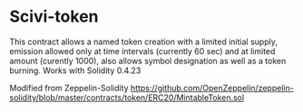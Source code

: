 # Scivi-token

This contract allows a named token creation with a limited initial supply, emission allowed only at time intervals (currently 60 sec) and at limited amount (curently 1000), also allows symbol designation as well as a token burning. Works with Solidity 0.4.23 

Modified from Zeppelin-Solidity https://github.com/OpenZeppelin/zeppelin-solidity/blob/master/contracts/token/ERC20/MintableToken.sol
